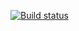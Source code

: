 [![Build status](https://ci.appveyor.com/api/projects/status/8cb0uvf7ot4isfde?svg=true)](https://ci.appveyor.com/project/IanaPopova/netologyselenide)